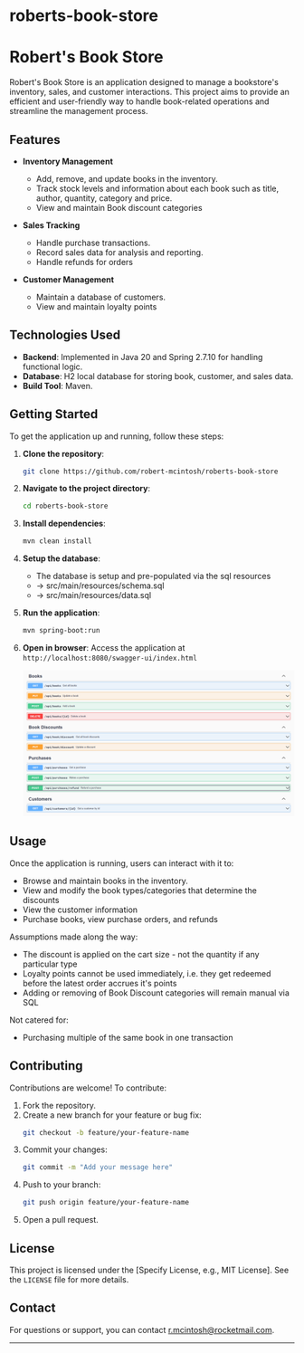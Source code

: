 # roberts-book-store

# Robert's Book Store

Robert's Book Store is an application designed to manage a bookstore's inventory, sales, and customer interactions. This
project aims to provide an efficient and user-friendly way to handle book-related operations and streamline the
management process.

## Features

- **Inventory Management**
    - Add, remove, and update books in the inventory.
  - Track stock levels and information about each book such as title, author, quantity, category and price.
  - View and maintain Book discount categories

- **Sales Tracking**
    - Handle purchase transactions.
    - Record sales data for analysis and reporting.
  - Handle refunds for orders

- **Customer Management**
    - Maintain a database of customers.
  - View and maintain loyalty points

## Technologies Used

- **Backend**: Implemented in Java 20 and Spring 2.7.10 for handling functional logic.
- **Database**: H2 local database for storing book, customer, and sales data.
- **Build Tool**: Maven.

## Getting Started

To get the application up and running, follow these steps:

1. **Clone the repository**:
   ```bash
   git clone https://github.com/robert-mcintosh/roberts-book-store
   ```
2. **Navigate to the project directory**:
   ```bash
   cd roberts-book-store
   ```
3. **Install dependencies**:
   ```bash
   mvn clean install 
   ```
4. **Setup the database**:
    - The database is setup and pre-populated via the sql resources
    - -> src/main/resources/schema.sql
    - -> src/main/resources/data.sql


5. **Run the application**:
   ```bash
   mvn spring-boot:run 
   ```

6. **Open in browser**:
   Access the application at `http://localhost:8080/swagger-ui/index.html`

   ![img.png](img.png)

## Usage

Once the application is running, users can interact with it to:

- Browse and maintain books in the inventory.
- View and modify the book types/categories that determine the discounts
- View the customer information
- Purchase books, view purchase orders, and refunds

Assumptions made along the way:

- The discount is applied on the cart size - not the quantity if any particular type
- Loyalty points cannot be used immediately, i.e. they get redeemed before the latest order accrues it's points
- Adding or removing of Book Discount categories will remain manual via SQL

Not catered for:

- Purchasing multiple of the same book in one transaction

## Contributing

Contributions are welcome! To contribute:

1. Fork the repository.
2. Create a new branch for your feature or bug fix:
   ```bash
   git checkout -b feature/your-feature-name
   ```
3. Commit your changes:
   ```bash
   git commit -m "Add your message here"
   ```
4. Push to your branch:
   ```bash
   git push origin feature/your-feature-name
   ```
5. Open a pull request.

## License

This project is licensed under the [Specify License, e.g., MIT License]. See the `LICENSE` file for more details.

## Contact

For questions or support, you can contact r.mcintosh@rocketmail.com.

---